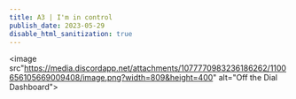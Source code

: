 ```yaml
---
title: A3 | I'm in control
publish_date: 2023-05-29
disable_html_sanitization: true
---
```


<image src"https://media.discordapp.net/attachments/1077770983236186262/1100656105669009408/image.png?width=809&height=400" alt="Off the Dial Dashboard">